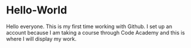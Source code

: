 # Hello-World

Hello everyone. This is my first time working with Github. I set up an account because I am taking a course through Code Academy and this is where I will display my work.
